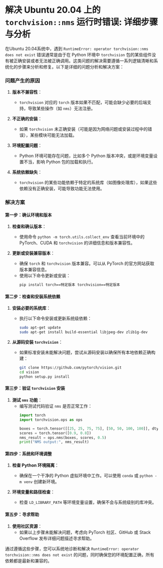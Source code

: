 # 解决 Ubuntu 20.04 上的 `torchvision::nms` 运行时错误: 详细步骤与分析

在Ubuntu 20.04系统中，遇到 `RuntimeError: operator torchvision::nms does not exist` 错误通常是由于在 Python 环境中 `torchvision` 包的某些组件没有被正确安装或者无法被正确调用。这类问题的解决需要遵循一系列逻辑清晰和系统化的步骤来分析和修复。以下是详细的问题分析和解决方案：

### 问题产生的原因

1. **版本不兼容性**：
   - `torchvision` 对应的 `torch` 版本如果不匹配，可能会缺少必要的后端支持，导致某些操作（如 `nms`）无法注册。

2. **不正确的安装**：
   - 如果 `torchvision` 未正确安装（可能是因为网络问题或安装过程中的错误），某些模块可能无法加载。

3. **环境配置问题**：
   - Python 环境可能存在问题，比如多个 Python 版本冲突，或是环境变量设置不当，影响 Python 包的加载和执行。

4. **系统依赖缺失**：
   - `torchvision` 的某些功能依赖于特定的系统库（如图像处理库），如果这些依赖没有正确安装，可能导致功能无法使用。

### 解决方案

#### 第一步：确认环境和版本

1. **检查和确认版本**：
   - 使用命令 `python -m torch.utils.collect_env` 查看当前环境中的 PyTorch、CUDA 和 `torchvision` 的详细信息和版本兼容性。

2. **更新或安装兼容版本**：
   - 确保 `torch` 和 `torchvision` 版本兼容。可以从 PyTorch 的官方网站获取版本兼容信息。
   - 使用以下命令更新或安装：
     ```bash
     pip install torch==特定版本 torchvision==特定版本
     ```

#### 第二步：检查和安装系统依赖

1. **安装必要的系统库**：
   - 执行以下命令安装或更新系统级依赖：
     ```bash
     sudo apt-get update
     sudo apt-get install build-essential libjpeg-dev zlib1g-dev
     ```

2. **从源码安装 `torchvision`**：
   - 如果标准安装未能解决问题，尝试从源码安装以确保所有本地依赖正确构建：
     ```bash
     git clone https://github.com/pytorch/vision.git
     cd vision
     python setup.py install
     ```

#### 第三步：验证 `torchvision` 安装

1. **测试 `nms` 功能**：
   - 编写测试代码验证 `nms` 是否正常工作：
     ```python
     import torch
     import torchvision.ops as ops
     
     boxes = torch.tensor([[25, 25, 75, 75], [50, 50, 100, 100]], dtype=torch.float)
     scores = torch.tensor([0.9, 0.8])
     nms_result = ops.nms(boxes, scores, 0.5)
     print("NMS output:", nms_result)
     ```

#### 第四步：系统和环境调整

1. **检查 Python 环境隔离**：
   - 确保在一个干净的 Python 虚拟环境中工作。可以使用 `conda` 或 `python -m venv` 创建新环境。

2. **环境变量和路径检查**：
   - 检查 `LD_LIBRARY_PATH` 等环境变量设置，确保不会与系统级别的库冲突。

#### 第五步：寻求帮助

1. **使用社区资源**：
   - 如果以上步骤未能解决问题，考虑向 PyTorch 社区、GitHub 或 Stack Overflow 发布详细问题描述寻求帮助。

通过遵循这些步骤，您可以系统地诊断和解决 `RuntimeError: operator torchvision::nms does not exist` 的问题，同时确保您的环境配置正确，所有依赖都是最新和兼容的。